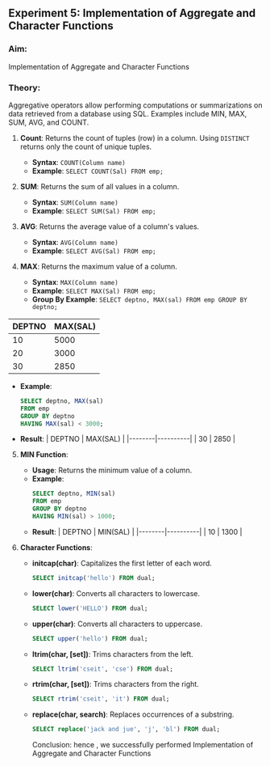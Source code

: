 ## Experiment 5: Implementation of Aggregate and Character Functions

### Aim:
Implementation of Aggregate and Character Functions

### Theory:
Aggregative operators allow performing computations or summarizations on data retrieved from a database using SQL. Examples include MIN, MAX, SUM, AVG, and COUNT.

1. **Count**: Returns the count of tuples (row) in a column. Using `DISTINCT` returns only the count of unique tuples.
   - **Syntax**: `COUNT(Column name)`
   - **Example**: `SELECT COUNT(Sal) FROM emp;`

2. **SUM**: Returns the sum of all values in a column.
   - **Syntax**: `SUM(Column name)`
   - **Example**: `SELECT SUM(Sal) FROM emp;`

3. **AVG**: Returns the average value of a column's values.
   - **Syntax**: `AVG(Column name)`
   - **Example**: `SELECT AVG(Sal) FROM emp;`

4. **MAX**: Returns the maximum value of a column.
   - **Syntax**: `MAX(Column name)`
   - **Example**: `SELECT MAX(Sal) FROM emp;`
   - **Group By Example**: `SELECT deptno, MAX(sal) FROM emp GROUP BY deptno;`

| DEPTNO | MAX(SAL) |
|--------|----------|
| 10     | 5000     |
| 20     | 3000     |
| 30     | 2850     |

   - **Example**:
     ```sql
     SELECT deptno, MAX(sal) 
     FROM emp 
     GROUP BY deptno 
     HAVING MAX(sal) < 3000;
     ```
   - **Result**:
     | DEPTNO | MAX(SAL) |
     |--------|----------|
     | 30     | 2850     |

5. **MIN Function**:
   - **Usage**: Returns the minimum value of a column.
   - **Example**:
     ```sql
     SELECT deptno, MIN(sal) 
     FROM emp 
     GROUP BY deptno 
     HAVING MIN(sal) > 1000;
     ```
   - **Result**:
     | DEPTNO | MIN(SAL) |
     |--------|----------|
     | 10     | 1300     |

6. **Character Functions**:
   - **initcap(char)**: Capitalizes the first letter of each word.
     ```sql
     SELECT initcap('hello') FROM dual;
     ```
   - **lower(char)**: Converts all characters to lowercase.
     ```sql
     SELECT lower('HELLO') FROM dual;
     ```
   - **upper(char)**: Converts all characters to uppercase.
     ```sql
     SELECT upper('hello') FROM dual;
     ```
   - **ltrim(char, [set])**: Trims characters from the left.
     ```sql
     SELECT ltrim('cseit', 'cse') FROM dual;
     ```
   - **rtrim(char, [set])**: Trims characters from the right.
     ```sql
     SELECT rtrim('cseit', 'it') FROM dual;
     ```
   - **replace(char, search)**: Replaces occurrences of a substring.
     ```sql
     SELECT replace('jack and jue', 'j', 'bl') FROM dual;
     ```

     Conclusion:
  hence , we successfully performed Implementation of Aggregate and Character Functions